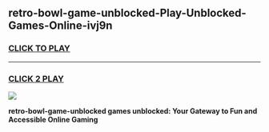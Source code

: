 
## retro-bowl-game-unblocked-Play-Unblocked-Games-Online-ivj9n
<h3>
<a href="https://premium76.site?title=retro-bowl-game-unblocked&ref=25A">CLICK TO PLAY</a></h3>
<hr>

<h3>
<a href="https://premium76.site?title=retro-bowl-game-unblocked&ref=25A">CLICK 2 PLAY</a>
  
</h3>

<a href="https://premium76.site?title=retro-bowl-game-unblocked&ref=25A"><img src="https://clearcache.store/games.png"></a>


**retro-bowl-game-unblocked games unblocked: Your Gateway to Fun and Accessible Online Gaming**
